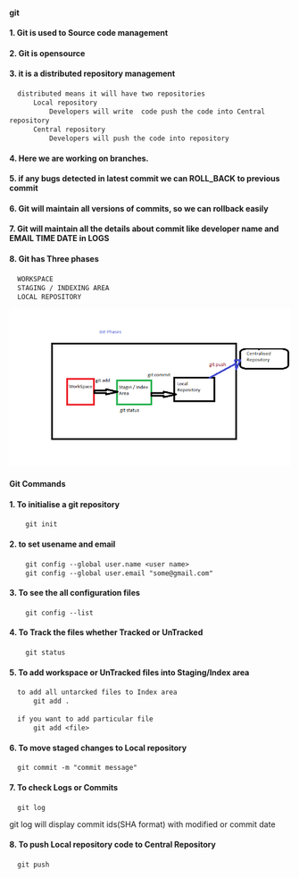   #### git 

 #### 1. Git is used to Source code management
 #### 2. Git is opensource
 #### 3. it is a distributed repository management
      distributed means it will have two repositories
          Local repository
              Developers will write  code push the code into Central repository
          Central repository
              Developers will push the code into repository
 #### 4. Here we are working on branches.
 #### 5. if any bugs detected in latest commit we can ROLL_BACK to previous commit 
 #### 6. Git will maintain all versions of commits, so we can rollback easily
 #### 7. Git will maintain all the details about commit like developer name and EMAIL TIME DATE in LOGS
 #### 8. Git has Three phases
      WORKSPACE
      STAGING / INDEXING AREA
      LOCAL REPOSITORY
![preview](./images/git_phases.png)


  ####      Git Commands 
 #### 1. To initialise a git repository
        git init

 #### 2. to set usename and email
        git config --global user.name <user name>
        git config --global user.email "some@gmail.com"

 #### 3. To see the all configuration files 
        git config --list


 #### 4. To Track the files whether Tracked or UnTracked
        git status


 #### 5. To add workspace or UnTracked files into Staging/Index area
      to add all untarcked files to Index area
          git add .  

      if you want to add particular file
          git add <file>


 #### 6. To move staged changes to  Local repository 

      git commit -m "commit message"

 #### 7. To check Logs or Commits

      git log
  git log will display commit    ids(SHA format) with modified   or commit  date

 #### 8. To push  Local repository  code to  Central Repository 

      git push 

